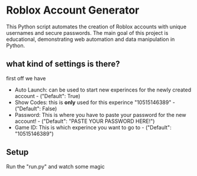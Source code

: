 # Roblox Account Generator

This Python script automates the creation of Roblox accounts with unique usernames and secure passwords. The main goal of this project is educational, demonstrating web automation and data manipulation in Python.



## what kind of settings is there?

first off we have
- Auto Launch: can be used to start new experinces for the newly created account - ("Default": True)
- Show Codes: this is **only** used for this experince "10515146389" -
    ("Default": False)
- Password: This is where you have to paste your password for the new account! - 
    ("Default": "PASTE YOUR PASSWORD HERE!")
- Game ID: This is which experince you want to go to - ("Default": "10515146389")


## Setup

Run the "run.py" and watch some magic

## 